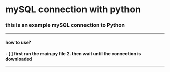 # mySQL connection with python

### this is an example mySQL connection to Python
<hr>

#### how to use?
**- [ ] first run the main.py file**
**2. then wait until the connection is downloaded**
<hr>